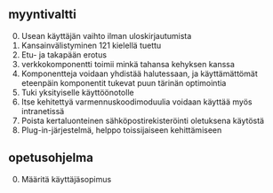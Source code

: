 ## myyntivaltti

0. Usean käyttäjän vaihto ilman uloskirjautumista
1. Kansainvälistyminen 121 kielellä tuettu
2. Etu- ja takapään erotus
3. verkkokomponentti toimii minkä tahansa kehyksen kanssa
4. Komponentteja voidaan yhdistää halutessaan, ja käyttämättömät eteenpäin komponentit tukevat puun tärinän optimointia
5. Tuki yksityiselle käyttöönotolle
6. Itse kehitettyä varmennuskoodimoduulia voidaan käyttää myös intranetissä
7. Poista kertaluonteinen sähköpostirekisteröinti oletuksena käytöstä
8. Plug-in-järjestelmä, helppo toissijaiseen kehittämiseen

## opetusohjelma

0. Määritä käyttäjäsopimus